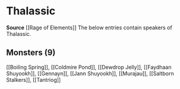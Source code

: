 ﻿---
id: '113'
name: Thalassic
rarity: Uncommon
source: '[[DATABASE/source/Rage of Elements|Rage of Elements]]'
trait:
- '[[DATABASE/trait/Uncommon|Uncommon]]'
type: Language

---
# Thalassic

**Source** [[Rage of Elements]]
The below entries contain speakers of Thalassic.

## Monsters (9)

[[Boiling Spring]], [[Coldmire Pond]], [[Dewdrop Jelly]], [[Faydhaan Shuyookh]], [[Gennayn]], [[Jann Shuyookh]], [[Murajau]], [[Saltborn Stalkers]], [[Tantriog]]